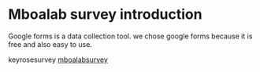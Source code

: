# Mboalab survey introduction

Google forms is a data collection tool. we chose google forms because it is free and also easy to use.

keyrosesurvey [mboalabsurvey](https://forms.gle/Muq3e1B1SmufvNiS9)
